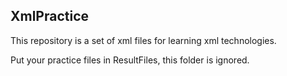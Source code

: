 ## XmlPractice
This repository is a set of xml files for learning xml technologies.

Put your practice files in ResultFiles, this folder is ignored.